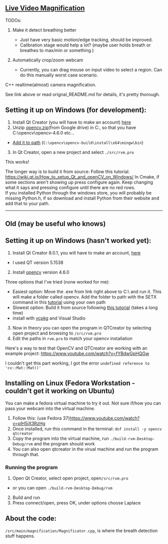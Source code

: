 ## [Live Video Magnification](https://github.com/tschnz/Live-Video-Magnification)

TODOs: 

1. Make it detect breathing better 
  	- Just have very basic motion/edge tracking, should be improved.
 	 - Calibration stage would help a lot? (maybe user holds breath or breathes to max/min or something.)

2. Automatically crop/zoom webcam 
	- Currently, you can drag mouse on input video to select a region. Can do this manually worst case scenario.



C++ realtime(almost) camera magnification.

See link above or read orignal_README.md for details, it's pretty thorough.

## Setting it up on Windows (for development):
1. Install Qt Creator (you will have to make an account) [here](https://www.qt.io/download-qt-installer-oss) 
2. Unzip [opencv.zip](https://drive.google.com/file/d/1sh63BbIwR6FJ2E_qEA8cqg3bwMOptkE1/view?usp=share_link)(from Google drive) in C:\, so that you have C:\opencv\opencv-4.6.0 etc...
  - [Add it to path](https://www.architectryan.com/2018/03/17/add-to-the-path-on-windows-10/) (`C:\opencv\opencv-build\install\x64\mingw\bin`)
3. In Qt Creator, open a new project and select `./src/rvm.pro`

This works!

The longer way is to build it from source:
Follow this tutorial: https://wiki.qt.io/How_to_setup_Qt_and_openCV_on_Windows/
In Cmake, if some sections aren't showing up press configure again. Keep changing what it says and pressing configure until there are no red rows.  
If you installed Python through the windows store, you will probably be missing Python.h, if so download and install Python from their website and add that to your path.


-----------------------
## Old (may be useful who knows)
## Setting it up on Windows (hasn't worked yet):
1. Install Qt Creator 8.0.1, you will have to make an account, [here](https://download.qt.io/official_releases/qtcreator/8.0/8.0.1/) 
- I used QT version 5.1538
2. Install [opencv](https://opencv.org/releases/) version 4.6.0

Three options that I've tried (none worked for me):
- Easiest option: Move the .exe from link right above to C:\ and run it. This will make a folder called opencv. Add the folder to path with the SETX command in this [tutorial](https://docs.opencv.org/4.x/d3/d52/tutorial_windows_install.html#tutorial_windows_install_path) using your own path
- Slowest option: Build it from source following [this tutorial](https://www.youtube.com/watch?v=_fqpYLM6SCw) (takes a long time)
- install with [vcpkg](https://vcpkg.io/en/getting-started.html) and Visual Studio
3. Now in theory you can open the program in QTCreator by selecting open project and browsing to `/src/rvm.pro`
4. Edit the paths in `rvm.pro` to match your opencv installation

Here's a way to test that OpenCV and QTCreator are working with an example project: https://www.youtube.com/watch?v=fYBdwGpHQGw 

I couldn't get this part working, I got the error `undefined reference to 'cv::Mat::Mat()'`

## Installing on Linux (Fedora Workstation - couldn't get it working on Ubuntu)
You can make a fedora virtual machine to try it out. Not sure if/how you can pass your webcam into the virtual machine.
1. Follow this: (use Fedora 37)https://www.youtube.com/watch?v=plH5iX3RzHg 
2. Once installed, run this command in the terminal: `dnf install -y opencv qtcreator`
3. Copy the program into the virtual machine, run `./build-rvm-Desktop-Debug/rvm` and the program should work
4. You can also open qtcreator in the virual machine and run the program through that.

### Running the program
1. Open Qt Creator, select open project, open`/src/rvm.pro`
- or you can open `./build-rvm-Desktop-Debug/rvm`
2. Build and run
3. Press connect/open, press OK, under options choose Laplace

## About the code:
`/src/main/magnification/Magnificator.cpp`, is where the breath detection stuff happens. 
